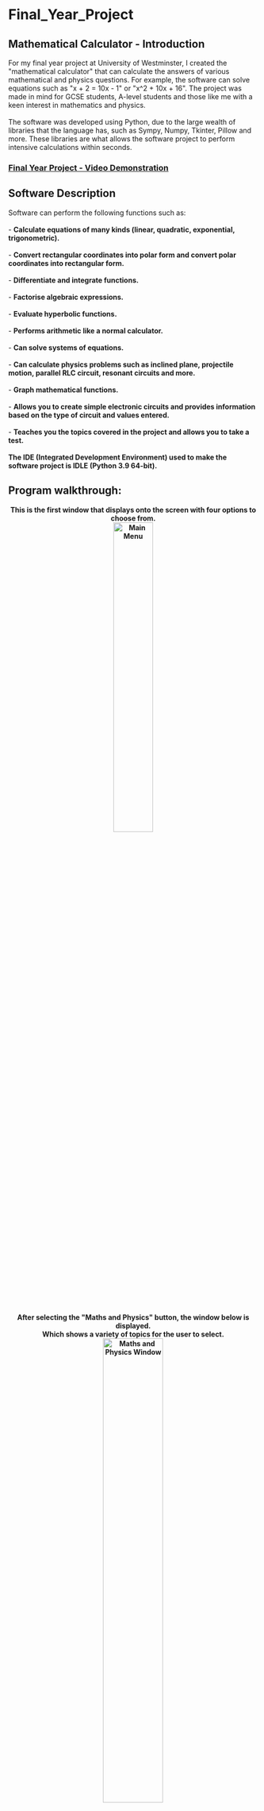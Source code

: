 # Final_Year_Project

<h2>Mathematical Calculator - Introduction</h2>
For my final year project at University of Westminster, I created the "mathematical calculator" that can calculate the answers of various mathematical and physics questions. For example, the software can solve equations such as "x + 2 = 10x - 1" or "x^2 + 10x + 16". The project was made in mind for GCSE students, A-level students and those like me with a keen interest in mathematics and physics.
<br />
<br />
The software was developed using Python, due to the large wealth of libraries that the language has, such as Sympy, Numpy, Tkinter, Pillow and more. These libraries are what allows the software project to perform intensive calculations within seconds.
<br />

 ### [Final Year Project - Video Demonstration](https://drive.google.com/file/d/1O0AjKLSUajBq2kFg37jAmmMYKbmMu849/view?usp=drive_link)

<h2>Software Description</h2>
Software can perform the following functions such as:
<br />
<br />
- <b>Calculate equations of many kinds (linear, quadratic, exponential, trigonometric).</b>
<br />
<br />
- <b>Convert rectangular coordinates into polar form and convert polar coordinates into rectangular form.</b>
<br />
<br />
- <b>Differentiate and integrate functions.</b>
<br />
<br />
- <b>Factorise algebraic expressions.</b>
<br />
<br />
- <b>Evaluate hyperbolic functions.</b>
<br />
<br />
- <b>Performs arithmetic like a normal calculator.</b>
<br />
<br />
- <b>Can solve systems of equations.</b>
<br />
<br />
- <b>Can calculate physics problems such as inclined plane, projectile motion, parallel RLC circuit, resonant circuits and more.</b>
<br />
<br />
- <b>Graph mathematical functions.</b>
<br />
<br />
- <b>Allows you to create simple electronic circuits and provides information based on the type of circuit and values entered.</b>
<br />
<br />
- <b>Teaches you the topics covered in the project and allows you to take a test.
<br />
<br />
The IDE (Integrated Development Environment) used to make the software project is IDLE (Python 3.9 64-bit).

<br />


<h2>Program walkthrough:</h2>

<p align="center">
This is the first window that displays onto the screen with four options to choose from.
<br />
<img src="https://i.imgur.com/mDP6K3D.png" height="40%" width="40%" alt="Main Menu"/>
<br />
<br />
<br /> 
After selecting the "Maths and Physics" button, the window below is displayed.<br/> 
Which shows a variety of topics for the user to select.
<br /> 
<img src="https://i.imgur.com/xmXiQff.png" height="49%" width="49%" alt="Maths and Physics Window"/>
<br />
<br />
<br />
After clicking the "differentiation button" from the image above, the following window is opened for user to<br />enter the expression to be differentiated. The "*" means multiplication and "**" means exponential in Python.<br /> For example, "cos(x)**2" = cos(x)^2.
<br />
<img src="https://imgur.com/IyCQDu6.png" height="40%" width="40%" alt="Derivative Window"/>
<br />
<br />
<br />
The "Equation Calculator" selected from the Maths and Physics window, allows the user to enter an equation <br/>
where the left and right entry box represent the left and right side of the equation respectively.
<br />
Once the user enters the equation and clicks "Solve Equation" button, the software then diplays the roots of <br />
the equation. 
<br /> 
<img src="https://imgur.com/IN4ootU.png" height="40%" width="40%" alt="Equation Calculator"/>
<br />
<br />
<br />
The "Graphing Calculator" selected from the Main Menu, allows the user to enter a function which is then displayed <br />
onto another window. The Graph Calculator enables you to zoom to fully see and verify the coordinates of intersection. <br />
<br />
<img src="https://imgur.com/9zuZcWL.png" height="49%" width="49%" alt="Graphing Calculator"/>
<br />
<br />
<br />
The electronics circuit window opens after clicking the "Electronics" button from the Main Menu.<br />
This allows users to create simple circuit simulations and view information based on the user's choice.<br />
<img src="https://imgur.com/KTdACMM.png" height="44%" width="44%" alt="Electronics Circuit"/>
<br />
<br />
<br /> 
The window provides users to choose which topic the user would like learn and to test their knowledge.<br/>
This is to build confidence in their knowledge and a appreciation for what they are learning.<br />
<img src="https://imgur.com/zvw7BgY.png" height="44%" width="44%" alt="Test and Explanation"/>
<br />
<br />
<br /> 
Many other functionalities of the software was not shown here. The purpose of this video was showcase <br /> 
the main functions of the software as a all-in-one, simple to use software that can be used as a teaching tool.
<br />
<br />
</p>

<!--
 ```diff
- text in red
+ text in green
! text in orange
# text in gray
@@ text in purple (and bold)@@
```

